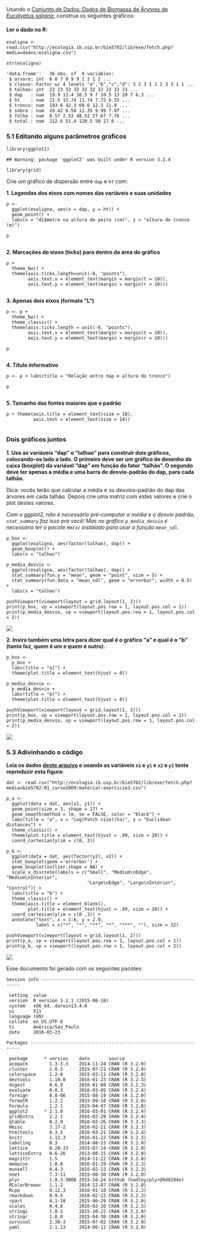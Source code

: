 Usando o [Conjunto de Dados: Dados de Biomassa de Árvores de *Eucalyptus
saligna*](http://ecologia.ib.usp.br/bie5782/doku.php?id=dados:dados-esaligna),
construa os seguintes gráficos:

#### Ler o dado no R:

    esaligna <- read.csv("http://ecologia.ib.usp.br/bie5782/lib/exe/fetch.php?media=dados:esaligna.csv")

    str(esaligna)

    'data.frame':   36 obs. of  9 variables:
     $ arvore: int  6 8 7 8 9 9 1 2 1 2 ...
     $ classe: Factor w/ 4 levels "a","b","c","d": 3 2 3 1 1 2 3 3 1 1 ...
     $ talhao: int  22 23 32 32 32 32 22 22 22 23 ...
     $ dap   : num  19.9 12.4 16.5 9 7 10.5 13 20 7 6.3 ...
     $ ht    : num  21.5 15.74 11.74 7.72 6.55 ...
     $ tronco: num  183.6 42.3 60.6 12.3 11.9 ...
     $ sobra : num  20.42 6.58 11.35 9.99 7.97 ...
     $ folha : num  8.57 2.52 48.52 27.67 7.76 ...
     $ total : num  212.6 51.4 120.5 50 27.6 ...

### 5.1 Editando alguns parâmetros gráficos

    library(ggplot2)

    ## Warning: package 'ggplot2' was built under R version 3.2.4

    library(grid)

Crie um gráfico de dispersão entre `dap` e `ht` com:

**1. Legendas dos eixos com nomes das variáveis e suas unidades**

    p <- 
      ggplot(esaligna, aes(x = dap, y = ht)) + 
      geom_point() +
      labs(x = "diâmetro na altura do peito (cm)", y = "altura do tronco (m)")

    p

<img src="exercicio_5_graficos_files/figure-markdown_strict/unnamed-chunk-3-1.png" title="" alt="" style="display: block; margin: auto;" />

**2. Marcações do eixos (ticks) para dentro da área do gráfico**

    p + 
      theme_bw() + 
      theme(axis.ticks.length=unit(-8, "points"), 
            axis.text.x = element_text(margin = margin(t = 10)),
            axis.text.y = element_text(margin = margin(r = 10)))

<img src="exercicio_5_graficos_files/figure-markdown_strict/unnamed-chunk-4-1.png" title="" alt="" style="display: block; margin: auto;" />

**3. Apenas dois eixos (formato “L”)**

    p <- p + 
      theme_bw() + 
      theme_classic() +
      theme(axis.ticks.length = unit(-8, "points"), 
            axis.text.x = element_text(margin = margin(t = 10)),
            axis.text.y = element_text(margin = margin(r = 10)))

    p

<img src="exercicio_5_graficos_files/figure-markdown_strict/unnamed-chunk-5-1.png" title="" alt="" style="display: block; margin: auto;" />

**4. Título informativo**

    p <- p + labs(title = "Relação entre dap e altura do tronco")

    p

<img src="exercicio_5_graficos_files/figure-markdown_strict/unnamed-chunk-6-1.png" title="" alt="" style="display: block; margin: auto;" />

**5. Tamanho das fontes maiores que o padrão**

    p + theme(axis.title = element_text(size = 18),
              axis.text = element_text(size = 14))

<img src="exercicio_5_graficos_files/figure-markdown_strict/unnamed-chunk-7-1.png" title="" alt="" style="display: block; margin: auto;" />

### Dois gráficos juntos

**1. Use as variáveis “dap” e “talhao” para construir dois gráficos,
colocando-os lado a lado. O primeiro deve ser um gráfico de desenho de
caixa (boxplot) da variável “dap” em função do fator “talhão”. O segundo
deve ter apenas a média e uma barra de desvio-padrão do dap, para cada
talhão.**

Dica: vocês terão que calcular a média e os desvios-padrão do dap das
árvores em cada talhão. Depois crie uma matriz com estes valores e crie
o plot destes valores.

*Com o ggplot2, não é necessário pré-computar a média e o desvio padrão,
`stat_summary` faz isso pra você!* *Mas no gráfico `p_media_desvio` é
necessário ter o pacote `Hmisc` instalado para usar a função
`mean_sdl`.*

    p_box <- 
      ggplot(esaligna, aes(factor(talhao), dap)) +
      geom_boxplot() +
      labs(x = "talhao")
      
    p_media_desvio <-
      ggplot(esaligna, aes(factor(talhao), dap)) + 
      stat_summary(fun.y = "mean", geom = "point", size = 5) +
      stat_summary(fun.data = "mean_sdl", geom = "errorbar", width = 0.5) +
      labs(x = "talhao")

    pushViewport(viewport(layout = grid.layout(1, 2)))
    print(p_box, vp = viewport(layout.pos.row = 1, layout.pos.col = 1))
    print(p_media_desvio, vp = viewport(layout.pos.row = 1, layout.pos.col = 2))

![](exercicio_5_graficos_files/figure-markdown_strict/unnamed-chunk-8-1.png)<!-- -->

**2. Insira também uma letra para dizer qual é o gráfico “a” e qual é o
“b” (tanto faz, quem é um e quem é outro).**

    p_box <-
      p_box + 
      labs(title = "a)") + 
      theme(plot.title = element_text(hjust = 0))

    p_media_desvio <-
      p_media_desvio + 
      labs(title = "b)") + 
      theme(plot.title = element_text(hjust = 0))

    pushViewport(viewport(layout = grid.layout(1, 2)))
    print(p_box, vp = viewport(layout.pos.row = 1, layout.pos.col = 1))
    print(p_media_desvio, vp = viewport(layout.pos.row = 1, layout.pos.col = 2))

![](exercicio_5_graficos_files/figure-markdown_strict/unnamed-chunk-9-1.png)<!-- -->

### 5.3 Adivinhando o código

**Leia os dados [deste
arquivo](http://ecologia.ib.usp.br/bie5782/lib/exe/fetch.php?media=bie5782:01_curso2009:material:exercicio3.csv)
e usando as variáveis `x1` e `y1` e `x2` e `y2` tente reproduzir esta
figura:**

    dat <- read.csv("http://ecologia.ib.usp.br/bie5782/lib/exe/fetch.php?media=bie5782:01_curso2009:material:exercicio3.csv")

    p_a <- 
      ggplot(data = dat, aes(x1, y1)) + 
      geom_point(size = 3, shape = 17) + 
      geom_smooth(method = lm, se = FALSE, color = "black") +
      labs(title = "a", x = "Log(Patch size)(ha)", y = "Euclidean distances") + 
      theme_classic() +
      theme(plot.title = element_text(hjust = .99, size = 20)) +
      coord_cartesian(ylim = c(0, 3))

    p_b <- 
      ggplot(data = dat, aes(factor(y2), x2)) + 
      stat_boxplot(geom ='errorbar') + 
      geom_boxplot(outlier.shape = NA) +
      scale_x_discrete(labels = c("Small", "Medium\nEdge", "Medium\nInterior",
                                  "Large\nEdge", "Large\nInterior", "Control")) +
      labs(title = "b") +
      theme_classic() +
      theme(axis.title = element_blank(), 
            plot.title = element_text(hjust = .99, size = 20)) +
      coord_cartesian(ylim = c(0 ,3)) +
      annotate("text", x = 1:6, y = 2.9, 
               label = c("*", "*", "**", "*", "***", ""), size = 12) 

    pushViewport(viewport(layout = grid.layout(1, 2)))
    print(p_a, vp = viewport(layout.pos.row = 1, layout.pos.col = 1))
    print(p_b, vp = viewport(layout.pos.row = 1, layout.pos.col = 2))

![](exercicio_5_graficos_files/figure-markdown_strict/unnamed-chunk-10-1.png)<!-- -->

Esse documento foi gerado com os seguintes pacotes:

    Session info --------------------------------------------------------------

     setting  value                       
     version  R version 3.2.1 (2015-06-18)
     system   x86_64, darwin13.4.0        
     ui       X11                         
     language (EN)                        
     collate  en_US.UTF-8                 
     tz       America/Sao_Paulo           
     date     2016-03-23                  

    Packages ------------------------------------------------------------------

     package      * version    date       source                      
     acepack        1.3-3.3    2014-11-24 CRAN (R 3.2.0)              
     cluster        2.0.3      2015-07-21 CRAN (R 3.2.0)              
     colorspace     1.2-6      2015-03-11 CRAN (R 3.2.0)              
     devtools       1.10.0     2016-01-23 CRAN (R 3.2.3)              
     digest         0.6.9      2016-01-08 CRAN (R 3.2.3)              
     evaluate       0.8.3      2016-03-05 CRAN (R 3.2.4)              
     foreign        0.8-66     2015-08-19 CRAN (R 3.2.0)              
     formatR        1.2.1      2015-09-18 CRAN (R 3.2.0)              
     Formula        1.2-1      2015-04-07 CRAN (R 3.2.0)              
     ggplot2      * 2.1.0      2016-03-01 CRAN (R 3.2.4)              
     gridExtra      2.2.1      2016-02-29 CRAN (R 3.2.4)              
     gtable         0.2.0      2016-02-26 CRAN (R 3.2.3)              
     Hmisc          3.17-2     2016-02-21 CRAN (R 3.2.3)              
     htmltools      0.3.5      2016-03-21 CRAN (R 3.2.4)              
     knitr          1.12.3     2016-01-22 CRAN (R 3.2.3)              
     labeling       0.3        2014-08-23 CRAN (R 3.2.0)              
     lattice        0.20-33    2015-07-14 CRAN (R 3.2.0)              
     latticeExtra   0.6-26     2013-08-15 CRAN (R 3.2.0)              
     magrittr       1.5        2014-11-22 CRAN (R 3.2.0)              
     memoise        1.0.0      2016-01-29 CRAN (R 3.2.3)              
     munsell        0.4.3      2016-02-13 CRAN (R 3.2.3)              
     nnet           7.3-11     2015-08-30 CRAN (R 3.2.0)              
     plyr           1.8.3.9000 2015-10-24 Github (hadley/plyr@9d8294e)
     RColorBrewer   1.1-2      2014-12-07 CRAN (R 3.2.0)              
     Rcpp           0.12.3     2016-01-10 CRAN (R 3.2.3)              
     rmarkdown      0.9.5      2016-02-22 CRAN (R 3.2.3)              
     rpart          4.1-10     2015-06-29 CRAN (R 3.2.0)              
     scales         0.4.0      2016-02-26 CRAN (R 3.2.3)              
     stringi        1.0-1      2015-10-22 CRAN (R 3.2.0)              
     stringr        1.0.0      2015-04-30 CRAN (R 3.2.0)              
     survival       2.38-3     2015-07-02 CRAN (R 3.2.0)              
     yaml           2.1.13     2014-06-12 CRAN (R 3.2.0)
